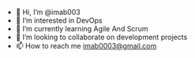 - 👋 Hi, I’m @imab003
- 👀 I’m interested in DevOps
- 🌱 I’m currently learning Agile And Scrum
- 💞️ I’m looking to collaborate on development projects
- 📫 How to reach me imab0003@gmail.com

<!---
imab003/imab003 is a ✨ special ✨ repository because its `README.md` (this file) appears on your GitHub profile.
You can click the Preview link to take a look at your changes.
--->

